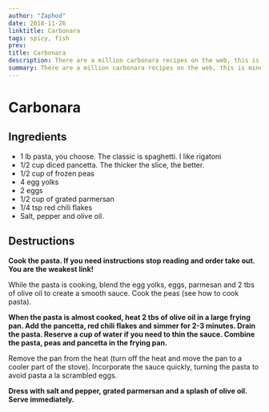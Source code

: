 ```yaml
---
author: "Zaphod"
date: 2018-11-26
linktitle: Carbonara
tags: spicy, fish
prev:
title: Carbonara
description: There are a million carbonara recipes on the web, this is mine, take it or leave it!
summary: There are a million carbonara recipes on the web, this is mine, take it or leave it!
---
```


# Carbonara

## Ingredients
* 1 lb pasta, you choose. The classic is spaghetti. I like rigatoni
* 1/2 cup diced pancetta. The thicker the slice, the better.
* 1/2 cup of frozen peas
* 4 egg yolks
* 2 eggs
* 1/2 cup of grated parmersan
* 1/4 tsp red chili flakes
* Salt, pepper and olive oil.

## Destructions

**Cook the pasta. If you need instructions stop reading and order take out. You are the weakest link!**

While the pasta is cooking, blend the egg yolks, eggs, parmesan and 2 tbs of olive oil to create a smooth sauce. Cook the peas (see how to cook pasta).

**When the pasta is almost cooked, heat 2 tbs of olive oil in a large frying pan. Add the pancetta, red chili flakes and simmer for 2-3 minutes. Drain the pasta. Reserve a cup of water if you need to thin the sauce. Combine the pasta, peas and pancetta in the frying pan.**

Remove the pan from the heat (turn off the heat and move the pan to a cooler part of the stove). Incorporate the sauce quickly, turning the pasta to avoid pasta a la scrambled eggs.

**Dress with salt and pepper, grated parmersan and a splash of olive oil. Serve immediately.**

